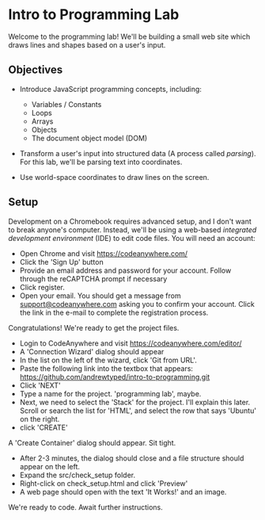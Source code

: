 Intro to Programming Lab
========================

Welcome to the programming lab! We'll be building a small web site which draws lines and shapes based on a user's input.

Objectives
----------

- Introduce JavaScript programming concepts, including:
    - Variables / Constants
    - Loops
    - Arrays
    - Objects
    - The document object model (DOM)

- Transform a user's input into structured data (A process called *parsing*). For this lab, we'll be parsing text into coordinates.

- Use world-space coordinates to draw lines on the screen.

Setup
-----

Development on a Chromebook requires advanced setup, and I don't want to break anyone's computer. Instead, we'll be using a web-based *integrated development environment* (IDE) to edit code files. You will need an account:

- Open Chrome and visit https://codeanywhere.com/
- Click the 'Sign Up' button
- Provide an email address and password for your account. Follow through the reCAPTCHA prompt if necessary
- Click register.
- Open your email. You should get a message from support@codeanywhere.com asking you to confirm your account. Click the link in the e-mail to complete the registration process.

Congratulations! We're ready to get the project files.

- Login to CodeAnywhere and visit https://codeanywhere.com/editor/
- A 'Connection Wizard' dialog should appear
- In the list on the left of the wizard, click 'Git from URL'.
- Paste the following link into the textbox that appears: https://github.com/andrewtyped/intro-to-programming.git
- Click 'NEXT'
- Type a name for the project. 'programming lab', maybe.
- Next, we need to select the 'Stack' for the project. I'll explain this later. Scroll or search the list for 'HTML', and select the row that says 'Ubuntu' on the right. 
- click 'CREATE'

A 'Create Container' dialog should appear. Sit tight.

- After 2-3 minutes, the dialog should close and a file structure should appear on the left.
- Expand the src/check_setup folder.
- Right-click on check_setup.html and click 'Preview'
- A web page should open with the text 'It Works!' and an image.

We're ready to code. Await further instructions.